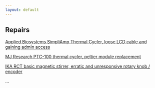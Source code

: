 ```yaml
---
layout: default
---
```

## Repairs

[Applied Biosystems SimpliAmp Thermal Cycler, loose LCD cable and gaining admin access](/repairs/simpliamp.html)

[MJ Research PTC-100 thermal cycler, peltier module replacement](/repairs/ptc100.html)

[IKA RCT basic magnetic stirrer, erratic and unresponsive rotary knob / encoder](/repairs/ikaRCTbasic.html)

...


